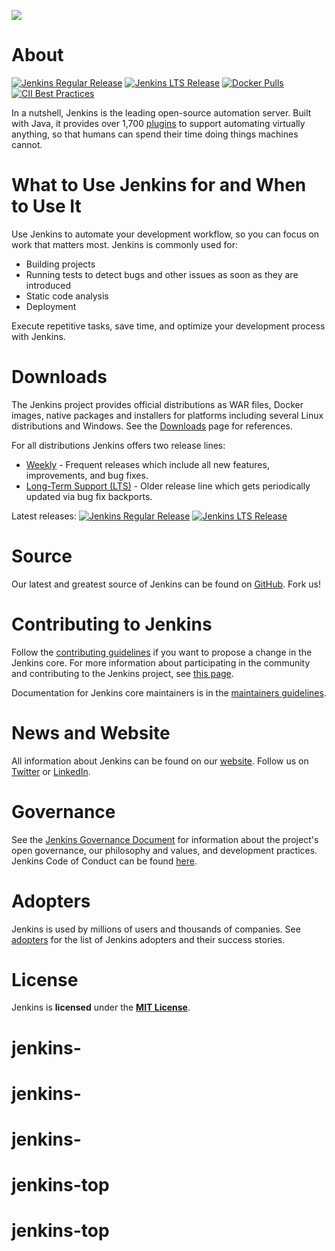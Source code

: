 [![][ButlerImage]][website] 

# About

[![Jenkins Regular Release](https://img.shields.io/endpoint?url=https%3A%2F%2Fwww.jenkins.io%2Fchangelog%2Fbadge.json)](https://www.jenkins.io/changelog)
[![Jenkins LTS Release](https://img.shields.io/endpoint?url=https%3A%2F%2Fwww.jenkins.io%2Fchangelog-stable%2Fbadge.json)](https://www.jenkins.io/changelog-stable)
[![Docker Pulls](https://img.shields.io/docker/pulls/jenkins/jenkins.svg)](https://hub.docker.com/r/jenkins/jenkins/)
[![CII Best Practices](https://bestpractices.coreinfrastructure.org/projects/3538/badge)](https://bestpractices.coreinfrastructure.org/projects/3538)

In a nutshell, Jenkins is the leading open-source automation server. 
Built with Java, it provides over 1,700 [plugins](https://plugins.jenkins.io/) to support automating virtually anything, 
so that humans can spend their time doing things machines cannot.

# What to Use Jenkins for and When to Use It

Use Jenkins to automate your development workflow, so you can focus on work that matters most. Jenkins is commonly used for:

- Building projects
- Running tests to detect bugs and other issues as soon as they are introduced
- Static code analysis
- Deployment

Execute repetitive tasks, save time, and optimize your development process with Jenkins.

# Downloads

The Jenkins project provides official distributions as WAR files, Docker images, native packages and installers for platforms including several Linux distributions and Windows.
See the [Downloads](https://www.jenkins.io/download) page for references.

For all distributions Jenkins offers two release lines:

* [Weekly](https://www.jenkins.io/download/weekly/) -
  Frequent releases which include all new features, improvements, and bug fixes.
* [Long-Term Support (LTS)](https://www.jenkins.io/download/lts/) -
  Older release line which gets periodically updated via bug fix backports.

Latest releases:
[![Jenkins Regular Release](https://img.shields.io/endpoint?url=https%3A%2F%2Fwww.jenkins.io%2Fchangelog%2Fbadge.json)](https://www.jenkins.io/changelog)
[![Jenkins LTS Release](https://img.shields.io/endpoint?url=https%3A%2F%2Fwww.jenkins.io%2Fchangelog-stable%2Fbadge.json)](https://www.jenkins.io/changelog-stable)


# Source
Our latest and greatest source of Jenkins can be found on [GitHub]. Fork us!

# Contributing to Jenkins

Follow the [contributing guidelines](CONTRIBUTING.md) if you want to propose a change in the Jenkins core.
For more information about participating in the community and contributing to the Jenkins project,
see [this page](https://www.jenkins.io/participate/).

Documentation for Jenkins core maintainers is in the [maintainers guidelines](docs/MAINTAINERS.adoc).

# News and Website

All information about Jenkins can be found on our [website].
Follow us on [Twitter](https://twitter.com/jenkinsci) or [LinkedIn](https://www.linkedin.com/company/jenkins-project/).

# Governance

See the [Jenkins Governance Document](https://www.jenkins.io/project/governance/) for information about the project's open governance, our philosophy and values, and development practices.
Jenkins Code of Conduct can be found [here](https://www.jenkins.io/project/conduct/).

# Adopters

Jenkins is used by millions of users and thousands of companies.
See [adopters](https://www.jenkins.io/project/adopters/) for the list of Jenkins adopters and their success stories.

# License
Jenkins is **licensed** under the **[MIT License]**.


[ButlerImage]: https://www.jenkins.io/sites/default/files/jenkins_logo.png
[MIT License]: https://github.com/jenkinsci/jenkins/blob/master/LICENSE.txt
[Mirrors]: http://mirrors.jenkins-ci.org
[GitHub]: https://github.com/jenkinsci/jenkins
[website]: https://www.jenkins.io/
# jenkins-
# jenkins-
# jenkins-
# jenkins-top
# jenkins-top
